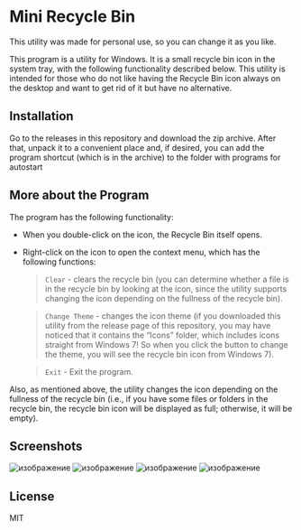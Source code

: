 # Mini Recycle Bin

This utility was made for personal use, so you can change it as you like.

This program is a utility for Windows. It is a small recycle bin icon in the system tray, with the following functionality described below. This utility is intended for those who do not like having the Recycle Bin icon always on the desktop and want to get rid of it but have no alternative.

## Installation

Go to the releases in this repository and download the zip archive. After that, unpack it to a convenient place and, if desired, you can add the program shortcut (which is in the archive) to the folder with programs for autostart
## More about the Program

The program has the following functionality:
- When you double-click on the icon, the Recycle Bin itself opens.
- Right-click on the icon to open the context menu, which has the following functions:

  > `Clear` - clears the recycle bin (you can determine whether a file is in the recycle bin by looking at the icon, since the utility supports changing the icon depending on the fullness of the recycle bin).

  > `Change Theme` - changes the icon theme (if you downloaded this utility from the release page of this repository, you may have noticed that it contains the “Icons” folder, which includes icons straight from Windows 7! So when you click the button to change the theme, you will see the recycle bin icon from Windows 7).

  > `Exit` - Exit the program.

Also, as mentioned above, the utility changes the icon depending on the fullness of the recycle bin (i.e., if you have some files or folders in the recycle bin, the recycle bin icon will be displayed as full; otherwise, it will be empty).

## Screenshots

![изображение](https://github.com/user-attachments/assets/38948e26-6b24-4dad-98f7-7175d90f6782)
![изображение](https://github.com/user-attachments/assets/d742d295-87cc-4185-b817-fcbf39acf372)
![изображение](https://github.com/user-attachments/assets/a608eceb-731a-4423-b6f9-a6e74caad3d4)
![изображение](https://github.com/user-attachments/assets/472c24af-3fbf-4d45-a7bd-484906b053c9)

## License

MIT
